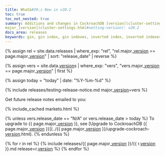 ```yaml
---
title: What&#39;s New in v20.2
toc: true
toc_not_nested: true
summary: Additions and changes in CockroachDB [version](cluster-settings.html#setting-version) v20.2 since [version](cluster-settings.html#setting-version) v20.1
major_[version](cluster-settings.html#setting-version): v20.2
docs_area: releases
keywords: gin, gin index, gin indexes, inverted index, inverted indexes, accelerated index, accelerated indexes
---
```


{% assign rel = site.data.releases | where_exp: "rel", "rel.major_[version](cluster-settings.html#setting-version) == page.major_[version](cluster-settings.html#setting-version)" | sort: "release_date" | reverse %}

{% assign vers = site.data.[version](cluster-settings.html#setting-version)s | where_exp: "vers", "vers.major_[version](cluster-settings.html#setting-version) == page.major_[version](cluster-settings.html#setting-version)" | first %}

{% assign today = "today" | date: "%Y-%m-%d" %}

{% include releases/testing-release-notice.md major_[version](cluster-settings.html#setting-version)=vers %}

Get future release notes emailed to you:

{% include_cached marketo.html %}

{% unless vers.release_date == "N/A" or vers.release_date > today %}
To upgrade to {{ page.major_[version](cluster-settings.html#setting-version) }}, see [Upgrade to CockroachDB {{ page.major_[version](cluster-settings.html#setting-version) }}](../{{ page.major_[version](cluster-settings.html#setting-version) }}/upgrade-cockroach-[version](cluster-settings.html#setting-version).html).
{% endunless %}

{% for r in rel %}
{% include releases/{{ page.major_[version](cluster-settings.html#setting-version) }}/{{ r.[version](cluster-settings.html#setting-version) }}.md release=r.[version](cluster-settings.html#setting-version) %}
{% endfor %}
